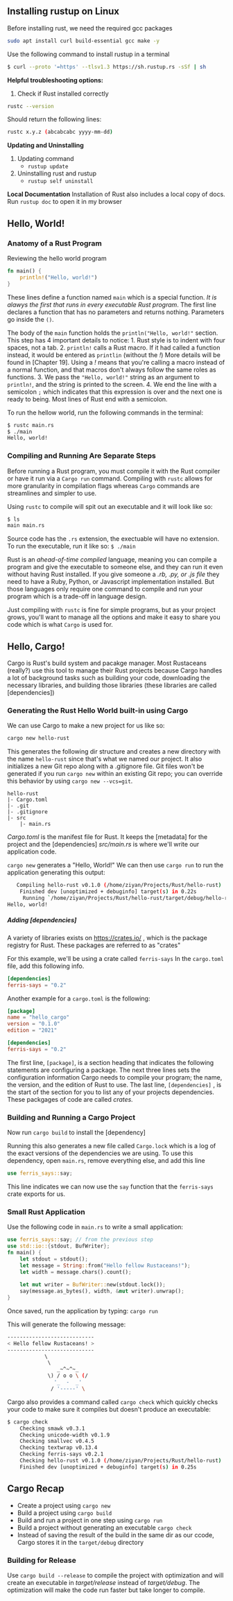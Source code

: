 

## Installing rustup on Linux

Before installing rust, we need the required gcc packages
````bash
sudo apt install curl build-essential gcc make -y
````

Use the following command to install rustup in a terminal
```bash
$ curl --proto '=https' --tlsv1.3 https://sh.rustup.rs -sSf | sh
```

**Helpful troubleshooting options:**
1) Check if Rust installed correctly
```bash
rustc --version
```
Should return the following lines:
```bash
rustc x.y.z (abcabcabc yyyy-mm-dd)
```

**Updating and Uninstalling**
1) Updating command
	- `rustup update`
2) Uninstalling rust and rustup
	- `rustup self uninstall` 

**Local Documentation**
Installation of Rust also includes a local copy of docs. Run `rustup doc` to open it in my browser

## Hello, World!

### Anatomy of  a Rust Program
Reviewing the hello world program
```rust
fn main() {
    println!("Hello, world!")
}
```
These lines define a function named `main` which is a special function. *It is alawys the first that runs in every executable Rust program*. The first line declares a function that has no parameters and returns nothing. Parameters go inside the `()`.

The body of the `main` function holds the `println("Hello, world!"` section. This step has 4 important details to notice:
	1. Rust style is to indent with four spaces, not a tab.
	2. `println!` calls a Rust macro. If it had called a function instead, it would be entered as `printlin` (without the *!*) More details will be found in [Chapter 19].  Using a *!* means that you're calling a macro instead of a normal function, and that macros don't always follow the same roles as functions.
	3. We pass the `"Hello, world!"` string as an argument to `println!`, and the string is printed to the screen.
	4. We end the line with a semicolon `;` which indicates that this expression is over and the next one is ready to being. Most lines of Rust end with a semicolon.

To run the hellow world, run the following commands in the terminal:
```bash
$ rustc main.rs
$ ./main
Hello, world!
```


### Compiling and Running Are Separate Steps
Before running a Rust program, you must compile it with the Rust compiler or have it run via a `Cargo run` command.  Compiling with `rustc` allows for more granularity in compilation flags whereas `Cargo` commands are streamlines and simpler to use.

Using `rustc` to compile will spit out an executable and it will look like so:
```bash
$ ls
main main.rs
```

Source code has the `.rs` extension, the exectuable will have no extension. To run the executable, run it like so:
`$ ./main` 

Rust is an *ahead-of-time compiled* language, meaning you can compile a program and give the executable to someone else, and they can run it even without having Rust installed. If you give someone a *.rb, .py, or .js file* they need to have  a Ruby, Python, or Javascript implementation installed. But those languages only require one command to compile and run your program which is a trade-off in language design. 

Just compiling with `rustc` is fine for simple programs, but as your project grows, you'll want to manage all the options and make it easy to share you code which is what `Cargo` is used for. 


## Hello, Cargo!
Cargo is Rust's build system and pacakge manager. Most Rustaceans (really?) use this tool to manage their Rust projects because Cargo handles a lot of background tasks such as building your code, downloading the necessary libraries, and building those libraries (these libraries are called [dependencies])

### Generating the Rust Hello World built-in using Cargo
We can use Cargo to make a new project for us like so:
```bash
cargo new hello-rust
```

This generates the following dir structure and creates a new directory with the name `hello-rust` since that's what we named our project. It also initializes a new Git repo along with a .gitignore file. Git files won't be generated if you run `cargo new` within an existing Git repo; you can override this behavior by using `cargo new --vcs=git`.
```
hello-rust 
|- Cargo.toml
|- .git
|- .gitignore
|- src 
	|- main.rs
```
*Cargo.toml* is the manifest file for Rust. It keeps the [metadata] for the project and the [dependencies]
*src/main.rs* is where we'll write our application code.

`cargo new` generates a "Hello, World!" We can then use `cargo run` to run the application generating this output:
```bash
   Compiling hello-rust v0.1.0 (/home/ziyan/Projects/Rust/hello-rust)
    Finished dev [unoptimized + debuginfo] target(s) in 0.22s
     Running `/home/ziyan/Projects/Rust/hello-rust/target/debug/hello-rust`
Hello, world!

```

##### Adding [dependencies] 

A variety of libraries exists on https://crates.io/ , which is the package registry for Rust. These packages are referred to as "crates"

For this example, we'll be using a crate called `ferris-says`
In the `cargo.toml` file, add this following info.
```toml
[dependencies] 
ferris-says = "0.2"
```

Another example for a `cargo.toml` is the following:
```toml
[package]
name = "hello_cargo"
version = "0.1.0"
edition = "2021"

[dependencies] 
ferris-says = "0.2"
```

The first line, `[package]`, is a section heading that indicates the following statements are configuring a package. 
The next three lines sets the configuration information Cargo needs to compile your program; the name, the version, and the edition of Rust to use. 
The last line, `[dependencies]` , is the start of the section for you to list any of your projects dependencies. These packgages of code are called *crates.*

### Building and Running a Cargo Project
Now run `cargo build` to install the [dependency]

Running this also generates a new file called `Cargo.lock` which is a log of the exact versions of the dependencies we are using. To use this dependency, open `main.rs`, remove everything else, and add this line
```rust
use ferris_says::say;
```
This line indicates we can now use the `say` function that the `ferris-says` crate exports for us.

### Small Rust Application

Use the following code in `main.rs` to write a small application:
```rust
use ferris_says::say; // from the previous step 
use std::io::{stdout, BufWriter}; 
fn main() { 
	let stdout = stdout(); 
	let message = String::from("Hello fellow Rustaceans!"); 
	let width = message.chars().count(); 
	
	let mut writer = BufWriter::new(stdout.lock()); 
	say(message.as_bytes(), width, &mut writer).unwrap(); 
}
```

Once saved, run the application by typing:
`cargo run`

This will generate the following message:
```bash
---------------------------- 
< Hello fellow Rustaceans! > 
---------------------------- 
			\ 
			 \ 
				_~^~^~_ 
			 \) / o o \ (/ 
			   '_  -  _' 
			  / '-----' \
```

Cargo also provides a command called `cargo check` which quickly checks your code to make sure it compiles but doesn't produce an executable:
```bash
$ cargo check
    Checking smawk v0.3.1
    Checking unicode-width v0.1.9
    Checking smallvec v0.4.5
    Checking textwrap v0.13.4
    Checking ferris-says v0.2.1
    Checking hello-rust v0.1.0 (/home/ziyan/Projects/Rust/hello-rust)
    Finished dev [unoptimized + debuginfo] target(s) in 0.25s

```

## Cargo Recap
- Create a project using `cargo new`
- Build a project using `cargo build`
- Build and run a project in one step using `cargo run`
- Build a project without generating an executable `cargo check`
- Instead of saving the result of the build in the same dir as our ccode, Cargo stores it in the `target/debug` directory

### Building for Release

Use `cargo build --release` to compile the project with optimization and will create an executable in *target/release* instead of *target/debug*. The optimization will make the code run faster but take longer to compile.